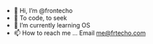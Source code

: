 - 👋 Hi, I’m @frontecho
- 👀 To code, to seek
- 🌱 I’m currently learning OS
- 📫 How to reach me ... Email me@frtecho.com

